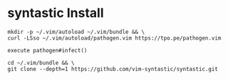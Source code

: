 # syntastic Install
```
mkdir -p ~/.vim/autoload ~/.vim/bundle && \
curl -LSso ~/.vim/autoload/pathogen.vim https://tpo.pe/pathogen.vim
```
```
execute pathogen#infect()
```
```
cd ~/.vim/bundle && \
git clone --depth=1 https://github.com/vim-syntastic/syntastic.git
```
